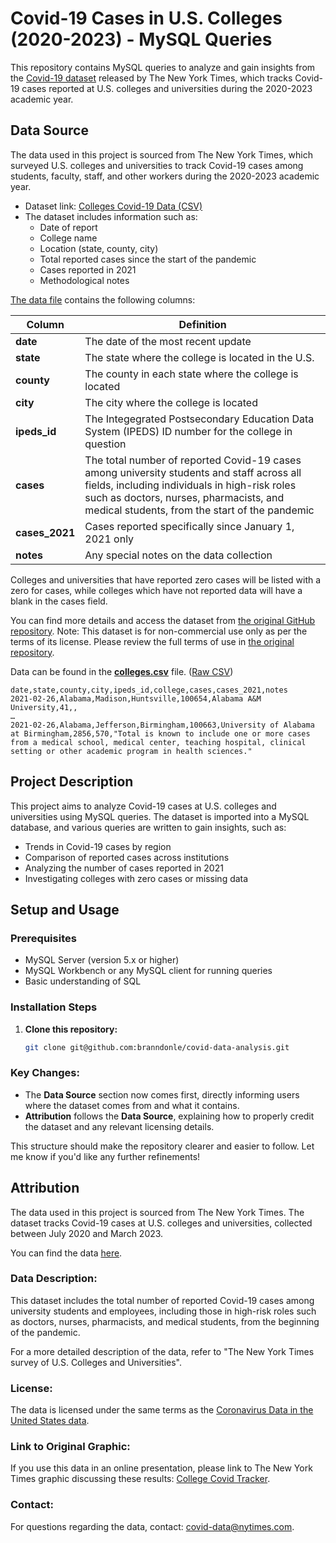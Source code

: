 # Covid-19 Cases in U.S. Colleges (2020-2023) - MySQL Queries

This repository contains MySQL queries to analyze and gain insights from the [Covid-19 dataset](https://github.com/nytimes/covid-19-data) released by The New York Times, which tracks Covid-19 cases reported at U.S. colleges and universities during the 2020-2023 academic year.


## Data Source

The data used in this project is sourced from The New York Times, which surveyed U.S. colleges and universities to track Covid-19 cases among students, faculty, staff, and other workers during the 2020-2023 academic year.

- Dataset link: [Colleges Covid-19 Data (CSV)](https://raw.githubusercontent.com/nytimes/covid-19-data/master/colleges/colleges.csv)
- The dataset includes information such as:
  - Date of report
  - College name
  - Location (state, county, city)
  - Total reported cases since the start of the pandemic
  - Cases reported in 2021
  - Methodological notes
 
  
[The data file](college.csv) contains the following columns:

| Column | Definition |
| ------------- | ------------- |
| **date** | The date of the most recent update |
| **state** | The state where the college is located in the U.S. |
| **county** | The county in each state where the college is located | 
| **city** | The city where the college is located |
| **ipeds_id** | The Integegrated Postsecondary Education Data System (IPEDS) ID number for the college in question |
| **cases** | The total number of reported Covid-19 cases among university students and staff across all fields, including individuals in high-risk roles such as doctors, nurses, pharmacists, and medical students, from the start of the pandemic|
| **cases_2021** | Cases reported specifically since January 1, 2021 only |
| **notes** | Any special notes on the data collection |

Colleges and universities that have reported zero cases will be listed with a zero for cases, while colleges which have not reported data will have a blank in the cases field.

You can find more details and access the dataset from [the original GitHub repository](https://github.com/nytimes/covid-19-data?tab=readme-ov-file).
Note: This dataset is for non-commercial use only as per the terms of its license. Please review the full terms of use in [the original repository](https://github.com/nytimes/covid-19-data/tree/master?tab=License-1-ov-file).

Data can be found in the **[colleges.csv](colleges.csv)** file. ([Raw CSV](https://raw.githubusercontent.com/nytimes/covid-19-data/master/colleges/colleges.csv))

```
date,state,county,city,ipeds_id,college,cases,cases_2021,notes
2021-02-26,Alabama,Madison,Huntsville,100654,Alabama A&M University,41,,
…
2021-02-26,Alabama,Jefferson,Birmingham,100663,University of Alabama at Birmingham,2856,570,"Total is known to include one or more cases from a medical school, medical center, teaching hospital, clinical setting or other academic program in health sciences."
```


## Project Description

This project aims to analyze Covid-19 cases at U.S. colleges and universities using MySQL queries. The dataset is imported into a MySQL database, and various queries are written to gain insights, such as:
- Trends in Covid-19 cases by region
- Comparison of reported cases across institutions
- Analyzing the number of cases reported in 2021
- Investigating colleges with zero cases or missing data

## Setup and Usage

### Prerequisites
- MySQL Server (version 5.x or higher)
- MySQL Workbench or any MySQL client for running queries
- Basic understanding of SQL

### Installation Steps
1. **Clone this repository:**
   ```bash
   git clone git@github.com:branndonle/covid-data-analysis.git

   
### Key Changes:
- The **Data Source** section now comes first, directly informing users where the dataset comes from and what it contains.
- **Attribution** follows the **Data Source**, explaining how to properly credit the dataset and any relevant licensing details.

This structure should make the repository clearer and easier to follow. Let me know if you'd like any further refinements!



## Attribution

The data used in this project is sourced from The New York Times. The dataset tracks Covid-19 cases at U.S. colleges and universities, collected between July 2020 and March 2023. 

You can find the data [here](https://raw.githubusercontent.com/nytimes/covid-19-data/master/colleges/colleges.csv).

### Data Description:
This dataset includes the total number of reported Covid-19 cases among university students and employees, including those in high-risk roles such as doctors, nurses, pharmacists, and medical students, from the beginning of the pandemic.

For a more detailed description of the data, refer to "The New York Times survey of U.S. Colleges and Universities".

### License:
The data is licensed under the same terms as the [Coronavirus Data in the United States data](https://github.com/nytimes/covid-19-data).

### Link to Original Graphic:
If you use this data in an online presentation, please link to The New York Times graphic discussing these results: [College Covid Tracker](https://www.nytimes.com/interactive/2021/us/college-covid-tracker.html).

### Contact:
For questions regarding the data, contact: covid-data@nytimes.com.

